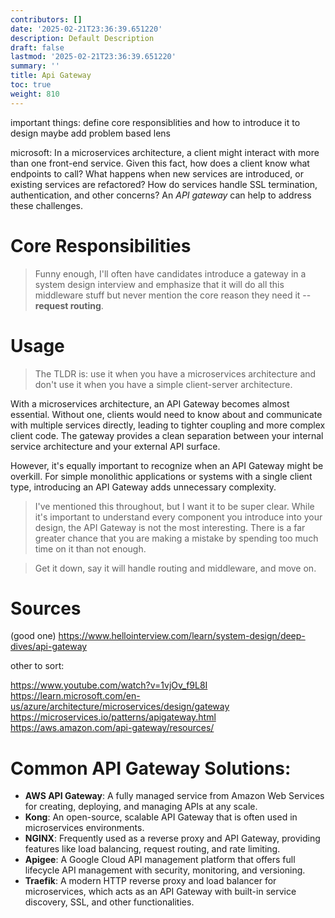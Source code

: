 ```yaml
---
contributors: []
date: '2025-02-21T23:36:39.651220'
description: Default Description
draft: false
lastmod: '2025-02-21T23:36:39.651220'
summary: ''
title: Api Gateway
toc: true
weight: 810
---
```



important things: define core responsiblities and how to introduce it to design
maybe add problem based lens


microsoft:
In a microservices architecture, a client might interact with more than one front-end service. Given this fact, how does a client know what endpoints to call? What happens when new services are introduced, or existing services are refactored? How do services handle SSL termination, authentication, and other concerns? An _API gateway_ can help to address these challenges.

# Core Responsibilities

> Funny enough, I'll often have candidates introduce a gateway in a system design interview and emphasize that it will do all this middleware stuff but never mention the core reason they need it -- **request routing**.

# Usage

> The TLDR is: use it when you have a microservices architecture and don't use it when you have a simple client-server architecture.

With a microservices architecture, an API Gateway becomes almost essential. Without one, clients would need to know about and communicate with multiple services directly, leading to tighter coupling and more complex client code. The gateway provides a clean separation between your internal service architecture and your external API surface.

However, it's equally important to recognize when an API Gateway might be overkill. For simple monolithic applications or systems with a single client type, introducing an API Gateway adds unnecessary complexity.

> I've mentioned this throughout, but I want it to be super clear. While it's important to understand every component you introduce into your design, the API Gateway is not the most interesting. There is a far greater chance that you are making a mistake by spending too much time on it than not enough.

> Get it down, say it will handle routing and middleware, and move on.


# Sources

(good one)
https://www.hellointerview.com/learn/system-design/deep-dives/api-gateway

other to sort:

https://www.youtube.com/watch?v=1vjOv_f9L8I
https://learn.microsoft.com/en-us/azure/architecture/microservices/design/gateway 
https://microservices.io/patterns/apigateway.html
https://aws.amazon.com/api-gateway/resources/

# Common API Gateway Solutions:

- **AWS API Gateway**: A fully managed service from Amazon Web Services for creating, deploying, and managing APIs at any scale.
- **Kong**: An open-source, scalable API Gateway that is often used in microservices environments.
- **NGINX**: Frequently used as a reverse proxy and API Gateway, providing features like load balancing, request routing, and rate limiting.
- **Apigee**: A Google Cloud API management platform that offers full lifecycle API management with security, monitoring, and versioning.
- **Traefik**: A modern HTTP reverse proxy and load balancer for microservices, which acts as an API Gateway with built-in service discovery, SSL, and other functionalities.

